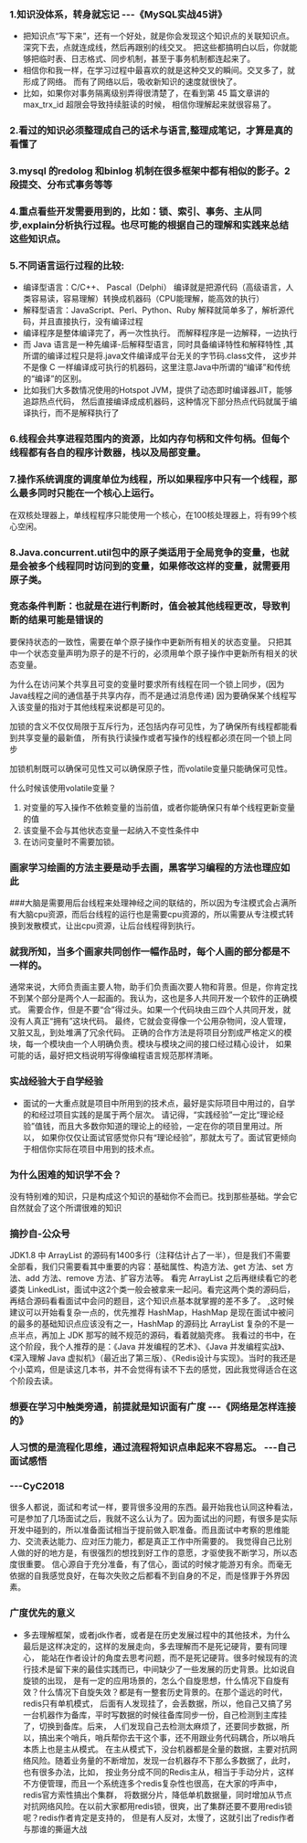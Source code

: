 ### 1.知识没体系，转身就忘记  ---《MySQL实战45讲》
* 把知识点“写下来”，还有一个好处，就是你会发现这个知识点的关联知识点。深究下去，点就连成线，然后再跟别的线交叉。
把这些都搞明白以后，你就能够把临时表、日志格式、同步机制，甚至于事务机制都连起来了。
* 相信你和我一样，在学习过程中最喜欢的就是这种交叉的瞬间。交叉多了，就形成了网络。
而有了网络以后，吸收新知识的速度就很快了。
* 比如，如果你对事务隔离级别弄得很清楚了，在看到第 45 篇文章讲的 max_trx_id 超限会导致持续脏读的时候，
相信你理解起来就很容易了。

### 2.看过的知识必须整理成自己的话术与语言,整理成笔记，才算是真的看懂了

### 3.mysql 的redolog 和binlog 机制在很多框架中都有相似的影子。2段提交、分布式事务等等

### 4.重点看些开发需要用到的，比如：锁、索引、事务、主从同步,explain分析执行过程。也尽可能的根据自己的理解和实践来总结这些知识点。

### 5.不同语言运行过程的比较:
* 编译型语言：C/C++、 Pascal（Delphi）
编译就是把源代码（高级语言，人类容易读，容易理解）转换成机器码（CPU能理解，能高效的执行）
* 解释型语言：JavaScript、Perl、Python、Ruby
解释就简单多了，解析源代码，并且直接执行，没有编译过程
* 编译程序是整体编译完了，再一次性执行。 而解释程序是一边解释，一边执行
* 而 Java 语言是一种先编译-后解释型语言，同时具备编译特性和解释特性
,其所谓的编译过程只是将.java文件编译成平台无关的字节码.class文件，
这步并不是像 C 一样编译成可执行的机器码，这里注意Java中所谓的“编译”和传统的“编译”的区别。
* 比如我们大多数情况使用的Hotspot JVM，提供了动态即时编译器JIT，能够追踪热点代码， 然后直接编译成成机器码，这种情况下部分热点代码就属于编译执行，而不是解释执行了  

### 6.线程会共享进程范围内的资源，比如内存句柄和文件句柄。但每个线程都有各自的程序计数器，栈以及局部变量。

### 7.操作系统调度的调度单位为线程，所以如果程序中只有一个线程，那么最多同时只能在一个核心上运行。
在双核处理器上，单线程程序只能使用一个核心，在100核处理器上，将有99个核心空闲。

### 8.Java.concurrent.util包中的原子类适用于全局竞争的变量，也就是会被多个线程同时访问到的变量，如果修改这样的变量，就需要用原子类。

### 竞态条件判断：也就是在进行判断时，值会被其他线程更改，导致判断的结果可能是错误的

要保持状态的一致性，需要在单个原子操作中更新所有相关的状态变量。
只把其中一个状态变量声明为原子的是不行的，必须用单个原子操作中更新所有相关的状态变量。

为什么在访问某个共享且可变的变量时要求所有线程在同一个锁上同步，(因为Java线程之间的通信基于共享内存，而不是通过消息传递)
因为要确保某个线程写入该变量的指对于其他线程来说都是可见的。

加锁的含义不仅仅局限于互斥行为，还包括内存可见性，为了确保所有线程都能看到共享变量的最新值，
所有执行读操作或者写操作的线程都必须在同一个锁上同步

加锁机制既可以确保可见性又可以确保原子性，而volatile变量只能确保可见性。

什么时候该使用volatile变量？
1. 对变量的写入操作不依赖变量的当前值，或者你能确保只有单个线程更新变量的值
2. 该变量不会与其他状态变量一起纳入不变性条件中
3. 在访问变量时不需要加锁。

### 画家学习绘画的方法主要是动手去画，黑客学习编程的方法也理应如此

###大脑是需要用后台线程来处理神经之间的联结的，所以因为专注模式会占满所有大脑cpu资源，而后台线程的运行也是需要cpu资源的，所以需要从专注模式转换到发散模式，让出cpu资源，让后台线程得到执行。

### 就我所知，当多个画家共同创作一幅作品时，每个人画的部分都是不一样的。
通常来说，大师负责画主要人物，助手们负责画次要人物和背景。但是，你肯定找不到某个部分是两个人一起画的。我认为，这也是多人共同开发一个软件的正确模式。
需要合作，但是不要“合”得过头。如果一个代码块由三四个人共同开发，就没有人真正“拥有”这块代码。
最终，它就会变得像一个公用杂物间，没人管理，又脏又乱，到处堆满了冗余代码。
正确的合作方法是将项目分割成严格定义的模块，每一个模块由一个人明确负责。模块与模块之间的接口经过精心设计，
如果可能的话，最好把文档说明写得像编程语言规范那样清晰。

### 实战经验大于自学经验
* 面试的一大重点就是项目中所用到的技术点，最好是实际项目中用过的，自学的和经过项目实践的是属于两个层次。
请记得，“实践经验”一定比“理论经验”值钱，而且大多数你知道的理论上的经验，一定在你的项目里用过。所以，
如果你仅仅让面试官感觉你只有“理论经验”，那就太亏了。面试官更倾向于相信你实际在项目中用到的技术点。

### 为什么困难的知识学不会？
没有特别难的知识，只是构成这个知识的基础你不会而已。找到那些基础。学会它自然就会了这个所谓很难的知识

### 摘抄自-公众号
JDK1.8 中 ArrayList 的源码有1400多行（注释估计占了一半），但是我们不需要全部看，我们只需要看其中重要的内容：基础属性、构造方法、get 方法、set 方法、add 方法、remove 方法、扩容方法等。
看完 ArrayList 之后再继续看它的老婆类 LinkedList，面试中这2个类一般会被拿来一起问。看完这两个类的源码后，再结合源码看看面试中会问的题目，这个知识点基本就掌握的差不多了。 
,这时候建议可以开始看复杂一点的，优先推荐 HashMap，HashMap 是现在面试中被问的最多的基础知识点应该没有之一，HashMap 的源码比 ArrayList 复杂的不是一点半点，再加上 JDK 那写的贼不规范的源码，看着就脑壳疼。
我看过的书中，在这个阶段，我个人推荐的是：《Java 并发编程的艺术》、《Java 并发编程实战》、《深入理解 Java 虚拟机》（最近出了第三版）、《Redis设计与实现》。当时的我还是个小菜鸡，但是读这几本书，并不会觉得有读不下去的感觉，因此我觉得适合在这个阶段去读。

### 想要在学习中触类旁通，前提就是知识面有广度 ---《网络是怎样连接的》

### 人习惯的是流程化思维，通过流程将知识点串起来不容易忘。 ---自己面试感悟

### ---CyC2018
很多人都说，面试和考试一样，要背很多没用的东西。最开始我也认同这种看法，可是参加了几场面试之后，我就不这么认为了。因为面试出的问题，有很多是实际开发中碰到的，所以准备面试相当于提前做入职准备。而且面试中考察的思维能力、交流表达能力、应对压力能力，都是真正工作中所需要的。
我觉得自己比别人做的好的地方是，有很强烈的想找到好工作的意愿，才驱使我不断学习，所以态度很重要。
信心源自于充分准备，有了信心，面试的时候才能游刃有余。而毫无依据的自我感觉良好，在每次失败之后都看不到自身的不足，而是怪罪于外界因素。

### 广度优先的意义
* 多去理解框架，或者jdk作者，或者是在历史发展过程中的其他技术，为什么最后是这样决定的，这样的发展走向，多去理解而不是死记硬背，要有同理心， 
能站在作者设计的角度去思考问题，而不是死记硬背。很多时候现有的流行技术是留下来的最佳实践而已，中间缺少了一些发展的历史背景。比如说自旋锁的出现， 
是有一定的应用场景的，怎么个自旋思想，什么情况下自旋有效？什么情况下自旋失效？都是有一整套历史背景的。在那个遥远的时代，redis只有单机模式，
后面有人发现挂了，会丢数据，所以，他自己又搞了另一台机器作为备库，平时写数据的时候往备库同步一份，自己检测到主库挂了，切换到备库。后来，
人们发现自己去检测太麻烦了，还要同步数据，所以，搞出来个哨兵，哨兵帮你去干这个事，还不用跟业务代码耦合，所以哨兵本质上也是主从模式。
在主从模式下，没台机器都是全量的数据，主要对抗网络风险。随着业务量的不断增加，发现一台机器存不下那么多数据了，此时，也有很多办法，比如，
按业务分成不同的Redis主从，相当于手动分片，这样不方便管理，而且一个系统连多个redis复杂性也很高，在大家的呼声中，redis官方索性搞出个集群，
将数据分片，降低单机数据量，同时增加从节点对抗网络风险。在以前大家都用redis锁，很爽，出了集群还要不要用redis锁呢？redis作者肯定是支持的，
但是有人反对，太慢了，这就引出了redis作者与那谁的撕逼大战










